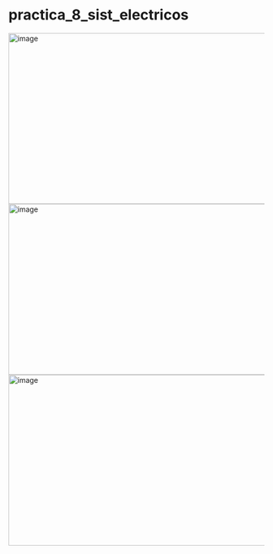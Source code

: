 # practica_8_sist_electricos

<img width="560" height="337" alt="image" src="https://github.com/user-attachments/assets/09dfc448-0d34-4ccd-9f81-489a8bad3c5f" />
<img width="560" height="337" alt="image" src="https://github.com/user-attachments/assets/8fd60336-b031-47e0-9046-b24b19a1f519" />
<img width="560" height="337" alt="image" src="https://github.com/user-attachments/assets/24bd6a00-5736-42e6-a8e4-329dbf071637" />
